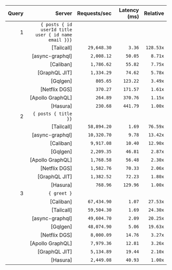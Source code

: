 <!-- PERFORMANCE_RESULTS_START -->

| Query | Server | Requests/sec | Latency (ms) | Relative |
|-------:|--------:|--------------:|--------------:|---------:|
| 1 | `{ posts { id userId title user { id name email }}}` |
|| [Tailcall] | `29,648.30` | `3.36` | `128.53x` |
|| [async-graphql] | `2,008.12` | `50.05` | `8.71x` |
|| [Caliban] | `1,786.62` | `55.82` | `7.75x` |
|| [GraphQL JIT] | `1,334.29` | `74.62` | `5.78x` |
|| [Gqlgen] | `805.65` | `123.22` | `3.49x` |
|| [Netflix DGS] | `370.27` | `171.57` | `1.61x` |
|| [Apollo GraphQL] | `264.89` | `370.76` | `1.15x` |
|| [Hasura] | `230.68` | `441.79` | `1.00x` |
| 2 | `{ posts { title }}` |
|| [Tailcall] | `58,894.20` | `1.69` | `76.59x` |
|| [async-graphql] | `10,320.70` | `9.78` | `13.42x` |
|| [Caliban] | `9,917.08` | `10.40` | `12.90x` |
|| [Gqlgen] | `2,209.35` | `46.81` | `2.87x` |
|| [Apollo GraphQL] | `1,768.58` | `56.48` | `2.30x` |
|| [Netflix DGS] | `1,582.76` | `70.33` | `2.06x` |
|| [GraphQL JIT] | `1,382.52` | `72.23` | `1.80x` |
|| [Hasura] | `768.96` | `129.96` | `1.00x` |
| 3 | `{ greet }` |
|| [Caliban] | `67,434.90` | `1.07` | `27.53x` |
|| [Tailcall] | `59,504.30` | `1.69` | `24.30x` |
|| [async-graphql] | `49,604.70` | `2.09` | `20.25x` |
|| [Gqlgen] | `48,074.90` | `5.06` | `19.63x` |
|| [Netflix DGS] | `8,000.09` | `14.76` | `3.27x` |
|| [Apollo GraphQL] | `7,979.36` | `12.81` | `3.26x` |
|| [GraphQL JIT] | `5,134.89` | `19.44` | `2.10x` |
|| [Hasura] | `2,449.08` | `40.93` | `1.00x` |

<!-- PERFORMANCE_RESULTS_END -->
